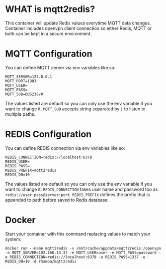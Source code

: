 # WHAT is mqtt2redis?

This container will update Redis values everytime MQTT data changes.
Container includes openvpn client connection so either Redis, MQTT or both can be kept in a secure environment.

# MQTT Configuration

You can define MQTT server via env variables like so:
```
MQTT_SERVER=127.0.0.1
MQTT_PORT=1883
MQTT_USER=
MQTT_PASS=
MQTT_SUB=DDS238/#
```
The values listed are default so you can only use the env variable if you want to change it.
`MQTT_SUB` accepts string separated by `|` to listen to multiple paths.

# REDIS Configuration

You can define REDIS connection via env variables like so:
```
REDIS_CONNECTION=redis://localhost:6379
REDIS_USER=
REDIS_PASS=
REDIS_PREFIX=mqtt2redis
REDIS_DB=10
```
The values listed are default so you can only use the env variable if you want to change it.
`REDIS_CONNECTION` takes user name and password too as `redis://user:pass@server:port`.
`REDIS_PREFIX` defines the prefix that is appended to path before saved to Redis database.


# Docker

Start your container with this command replacing values to match your system:
```
docker run --name mqtt2redis -v /mnt/cache/appdata/mqtt2redis:/openvpn -e MQTT_SERVER=192.168.13.37 -e MQTT_USER=user -e MQTT_PASS=password -e REDIS_CONNECTION=redis://localhost:6379 -e REDIS_PASS=1337 -e REDIS_DB=10 -d rmamba/mqtt2redis
```
